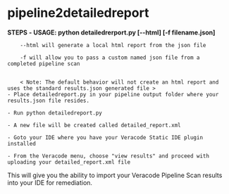# pipeline2detailedreport

<b>STEPS</b>
	<b>- USAGE: python detailedrerport.py [--html] [-f filename.json]</b>
		
		--html will generate a local html report from the json file
		
		-f will allow you to pass a custom named json file from a completed pipeline scan
	
                
		< Note: The default behavior will not create an html report and uses the standard results.json generated file >
	- Place detailedreport.py in your pipeline output folder where your results.json file resides.
	
	- Run python detailedreport.py

	- A new file will be created called detailed_report.xml

	- Goto your IDE where you have your Veracode Static IDE plugin installed
	
	- From the Veracode menu, choose "view results" and proceed with uploading your detailed_report.xml file

This will give you the ability to import your Veracode Pipeline Scan results into your IDE for remediation.

